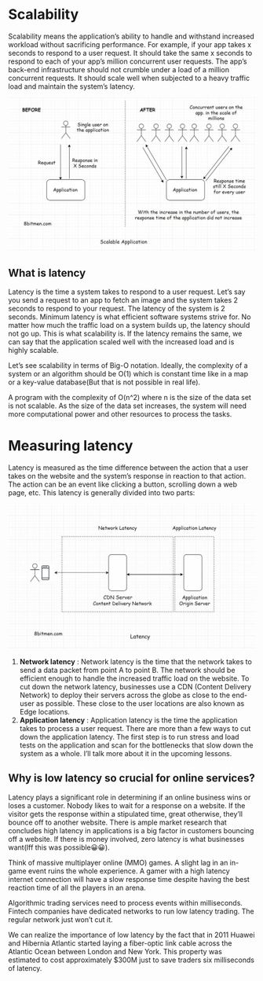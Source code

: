# Scalability #

Scalability means the application’s ability to handle and withstand increased workload without sacrificing performance.
For example, if your app takes x seconds to respond to a user request. It should take the same x seconds to respond to
each of your app’s million concurrent user requests.
The app’s back-end infrastructure should not crumble under a load of a million concurrent requests. It should scale well
when subjected to a heavy traffic load and maintain the system’s latency.

![Scalability](images/Scalability.jpeg)

## What is latency ##

Latency is the time a system takes to respond to a user request. Let’s say you send a request to an app to fetch an
image and the system takes 2 seconds to respond to your request. The latency of the system is 2 seconds. Minimum latency
is what efficient software systems strive for. No matter how much the traffic load on a system builds up, the latency
should not go up. This is what scalability is. If the latency remains the same, we can say that the application scaled
well with the increased load and is highly scalable.

Let’s see scalability in terms of Big-O notation. Ideally, the complexity of a system or an algorithm should be O(1)
which is constant time like in a map or a key-value database(But that is not possible in real life).

A program with the complexity of O(n^2) where n is the size of the data set is not scalable. As the size of the data set
increases, the system will need more computational power and other resources to process the tasks.

# Measuring latency #

Latency is measured as the time difference between the action that a user takes on the website and the system’s response
in reaction to that action. The action can be an event like clicking a button, scrolling down a web page, etc.
This latency is generally divided into two parts:

![Latency](images/Latency.jpeg)

1. **Network latency** : Network latency is the time that the network takes to send a data packet from point A to point
   B. The network should be efficient enough to handle the increased traffic load on the website. To cut down the
   network latency, businesses use a CDN (Content Delivery Network) to deploy their servers across the globe as close to
   the end-user as possible. These close to the user locations are also known as Edge locations.
2. **Application latency** : Application latency is the time the application takes to process a user request. There are
   more than a few ways to cut down the application latency. The first step is to run stress and load tests on the
   application and scan for the bottlenecks that slow down the system as a whole. I’ll talk more about it in the
   upcoming lessons.

## Why is low latency so crucial for online services? ##

Latency plays a significant role in determining if an online business wins or loses a customer. Nobody likes to wait for
a response on a website.
If the visitor gets the response within a stipulated time, great otherwise, they’ll bounce off to another website. There
is ample market research that concludes high latency in applications is a big factor in customers bouncing off a
website. If there is money involved, zero latency is what businesses want(Iff this was possible😀😀).

Think of massive multiplayer online (MMO) games. A slight lag in an in-game event ruins the whole experience. A gamer
with a high latency internet connection will have a slow response time despite having the best reaction time of all the
players in an arena.

Algorithmic trading services need to process events within milliseconds. Fintech companies have dedicated networks to
run low latency trading. The regular network just won’t cut it.

We can realize the importance of low latency by the fact that in 2011 Huawei and Hibernia Atlantic started laying a
fiber-optic link cable across the Atlantic Ocean between London and New York. This property was estimated to cost
approximately $300M just to save traders six milliseconds of latency.